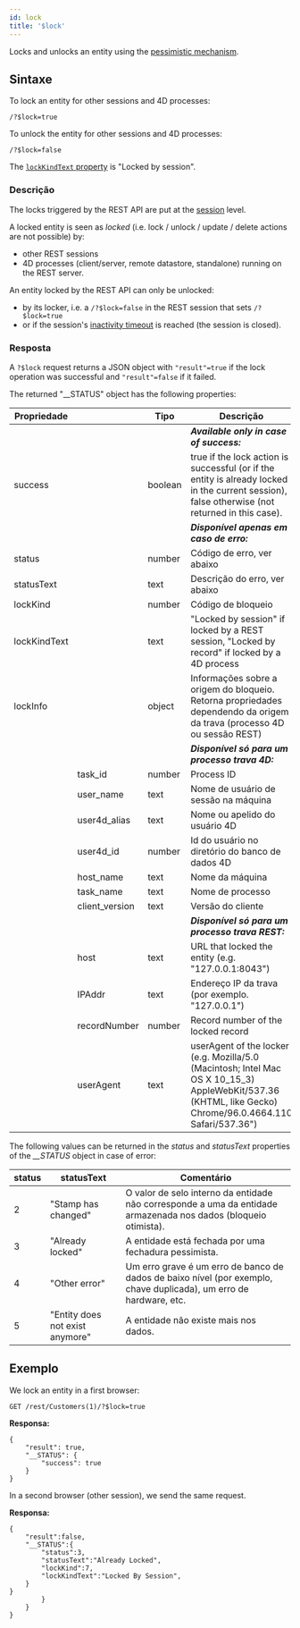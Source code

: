 ```yaml
---
id: lock
title: '$lock'
---
```



Locks and unlocks an entity using the [pessimistic mechanism](../ORDA/entities.md#pessimistic-lock).


## Sintaxe

To lock an entity for other sessions and 4D processes:

```
/?$lock=true
```


To unlock the entity for other sessions and 4D processes:

```
/?$lock=false
```


The [`lockKindText` property](../API/EntityClass.md#lock) is "Locked by session".


### Descrição

The locks triggered by the REST API are put at the [session](authUsers.md#opening-sessions) level.

A locked entity is seen as *locked* (i.e. lock / unlock / update / delete actions are not possible) by:

- other REST sessions
- 4D processes (client/server, remote datastore, standalone) running on the REST server.

An entity locked by the REST API can only be unlocked:

- by its locker, i.e. a `/?$lock=false` in the REST session that sets `/?$lock=true`
- or if the session's [inactivity timeout]($directory.md) is reached (the session is closed).

### Resposta

A `?$lock` request returns a JSON object with `"result"=true` if the lock operation was successful and `"result"=false` if it failed.

The returned "__STATUS" object has the following properties:

| Propriedade  |                | Tipo    | Descrição                                                                                                                                                   |
| ------------ | -------------- | ------- | ----------------------------------------------------------------------------------------------------------------------------------------------------------- |
|              |                |         | ***Available only in case of success:***                                                                                                                    |
| success      |                | boolean | true if the lock action is successful (or if the entity is already locked in the current session), false otherwise (not returned in this case).             |
|              |                |         | ***Disponível apenas em caso de erro:***                                                                                                                    |
| status       |                | number  | Código de erro, ver abaixo                                                                                                                                  |
| statusText   |                | text    | Descrição do erro, ver abaixo                                                                                                                               |
| lockKind     |                | number  | Código de bloqueio                                                                                                                                          |
| lockKindText |                | text    | "Locked by session" if locked by a REST session, "Locked by record" if locked by a 4D process                                                               |
| lockInfo     |                | object  | Informações sobre a origem do bloqueio. Retorna propriedades dependendo da origem da trava (processo 4D ou sessão REST)                                     |
|              |                |         | ***Disponível só para um processo trava 4D:***                                                                                                              |
|              | task_id        | number  | Process ID                                                                                                                                                  |
|              | user_name      | text    | Nome de usuário de sessão na máquina                                                                                                                        |
|              | user4d_alias   | text    | Nome ou apelido do usuário 4D                                                                                                                               |
|              | user4d_id      | number  | Id do usuário no diretório do banco de dados 4D                                                                                                             |
|              | host_name      | text    | Nome da máquina                                                                                                                                             |
|              | task_name      | text    | Nome de processo                                                                                                                                            |
|              | client_version | text    | Versão do cliente                                                                                                                                           |
|              |                |         | ***Disponível só para um processo trava REST:***                                                                                                            |
|              | host           | text    | URL that locked the entity (e.g. "127.0.0.1:8043")                                                                                                          |
|              | IPAddr         | text    | Endereço IP da trava (por exemplo. "127.0.0.1")                                                                                                             |
|              | recordNumber   | number  | Record number of the locked record                                                                                                                          |
|              | userAgent      | text    | userAgent of the locker (e.g. Mozilla/5.0 (Macintosh; Intel Mac OS X 10_15_3) AppleWebKit/537.36 (KHTML, like Gecko) Chrome/96.0.4664.110 Safari/537.36") |


The following values can be returned in the *status* and *statusText* properties of the *__STATUS* object in case of error:

| status | statusText                      | Comentário                                                                                                         |
| ------ | ------------------------------- | ------------------------------------------------------------------------------------------------------------------ |
| 2      | "Stamp has changed"             | O valor de selo interno da entidade não corresponde a uma da entidade armazenada nos dados (bloqueio otimista).    |
| 3      | "Already locked"                | A entidade está fechada por uma fechadura pessimista.                                                              |
| 4      | "Other error"                   | Um erro grave é um erro de banco de dados de baixo nível (por exemplo, chave duplicada), um erro de hardware, etc. |
| 5      | "Entity does not exist anymore" | A entidade não existe mais nos dados.                                                                              |




## Exemplo


We lock an entity in a first browser:

```
GET /rest/Customers(1)/?$lock=true
```

**Responsa:**

```
{
    "result": true,
    "__STATUS": {
        "success": true
    }
}
```

In a second browser (other session), we send the same request.

**Responsa:**

```
{
    "result":false,
    "__STATUS":{
        "status":3,
        "statusText":"Already Locked",
        "lockKind":7,
        "lockKindText":"Locked By Session",
    }
}
        }
    }
}
```


